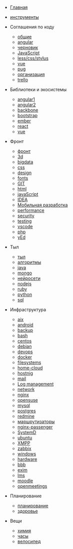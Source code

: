  * [Главная](/index.md)
 * [инструменты](/kb/инструменты/инструменты)
 * Соглашения по коду
	 * [общие](/kb/conventions/conventions.md)
	 * [angular](/kb/conventions/angular.md)
	 * [черновик](/kb/conventions/draft.md)
	 * [JavaScript](/kb/conventions/js.md)
	 * [less/css/stylus](/kb/conventions/less.md)
	 * [vue](/kb/conventions/vue.md)
	 * [pug](/kb/conventions/pug.md)
	 * [организация](/kb/conventions/организация.md)
	 * [trello](/kb/conventions/trello.md)
 * Библиотеки и экосистемы
	 * [angular1](/kb/frontend/framework/angular1.md)
	 * [angular2](/kb/frontend/framework/angular2.md)
	 * [backbone](/kb/frontend/framework/backbone.md)
	 * [bootstrap](/kb/frontend/framework/bootstrap.md)
	 * [ember](/kb/frontend/framework/ember.md)
	 * [react](/kb/frontend/framework/react.md)
	 * [vue](/kb/frontend/framework/vue.md)
 * Фронт
	 * [фронт](/kb/frontend/frontend.md)
	 * [3d](/kb/frontend/3d)
	 * [bigdata](/kb/frontend/bigdata.md)
	 * [css](/kb/frontend/css.md)
	 * [design](/kb/frontend/design.md)
	 * [fonts](/kb/frontend/fonts.md)
	 * [GIT](/kb/frontend/git.md)
	 * [html](/kb/frontend/html.md)
	 * [javaScript](/kb/frontend/javascript.md)
	 * [IDEA](/kb/frontend/idea/idea.md)
	 * [Мобильная разработка](/kb/frontend/mobile.md)
	 * [performance](/kb/frontend/performance.md)
	 * [security](/kb/frontend/security.md)
	 * [testing](/kb/frontend/testing.md)
	 * [vscode](/kb/frontend/vscode)
	 * [php](/kb/frontend/framework/php.md)
	 * [yEd](/kb/frontend/yed.md)
	 <!-- * [](/kb/frontend/) -->
 * Тыл
	 * [тыл](/kb/backend/backend.md)
	 * [алгоритмы](/kb/backend/алгоритмы.md)
	 * [java](/kb/backend/java.md)
	 * [mongo](/kb/backend/mongo.md) 
	 * [нейросети](/kb/backend/neural.md)
	 * [nodejs](/kb/backend/nodejs.md)
     * [ruby](/kb/backend/ruby.md)
	 * [python](/kb/backend/python.md)     
	 * [sql](/kb/backend/sql.md)
 * Инфраструктура
	 * [aix](/kb/admin/aix)
	 * [android](/kb/admin/android)
	 * [backup](/kb/admin/backup.md)
	 * [bash](/kb/admin/bash.md)
	 * [centos](/kb/admin/centos.md)
	 * [debian](/kb/admin/debian)
	 * [devops](/kb/admin/devops.md)
	 * [docker](/kb/admin/docker)
	 * [filesystems](/kb/admin/filesystems.md)
	 * [home-cloud](/kb/admin/home-cloud.md)
	 * [hostnig](/kb/admin/hosting)
	 * [mail](/kb/admin/mail.md)
	 * [Log management](/kb/admin/log-management.md)
	 * [network](/kb/admin/network.md)
	 * [nginx](/kb/admin/nginx.md)
	 * [opensuse](/kb/admin/opensuse.md)
	 * [mysql](/kb/admin/mysql.md)
	 * [postgres](/kb/admin/postgres.md)
	 * [redmine](/kb/admin/redmine.md)
	 * [маршрутизаторы](/kb/admin/router.md)	 
	 * [nginx-passenger](/kb/admin/nginx-passenger.md)
	 * [SystemD](/kb/admin/systemd.md)
	 * [ubuntu](/kb/admin/ubuntu)
	 * [XMPP](/kb/admin/xmpp.md)
	 * [zabbix](/kb/admin/zabbix.md)
	 <!-- * [](/kb/admin/) -->
	 * [windows](/kb/admin/windows.md)
	 * [hardware](/kb/admin/hardware.md)
	 * [bbb](/kb/admin/bbb.md)
	 * [exim](/kb/admin/exim.md)
	 * [lms](/kb/admin/lms.md)
	 * [moodle](/kb/admin/moodle.md)
	 * [openmeetings](/kb/admin/openmeetings.md)
	 
 * Планирование
 	 * [планирование](/kb/планирование/планирование.md)
	 * [здоровье](/kb/здоровье/здоровье)
 * Вещи
	 * [химия](/kb/вещи/химия)
	 * [часы](/kb/вещи/часы)
	 * [велосипед](/kb/вещи/велосипед)
	 <!-- * [](/kb/вещи/) -->

